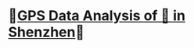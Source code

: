 # 🎉[GPS Data Analysis of 🚕 in Shenzhen](https://github.com/raingrain/gps-data-analysis-of-taxis-in-shenzhen)🎉
